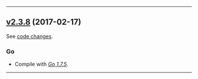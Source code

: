 

<hr>


## [v2.3.8](https://github.com/etcd-io/etcd/releases/tag/v2.3.8) (2017-02-17)

See [code changes](https://github.com/etcd-io/etcd/compare/v2.3.7...v2.3.8).

### Go

- Compile with [*Go 1.7.5*](https://golang.org/doc/devel/release.html#go1.7).


<hr>

